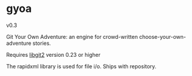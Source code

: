 # gyoa
v0.3

Git Your Own Adventure: an engine for crowd-written choose-your-own-adventure stories.

Requires [libgit2](https://github.com/libgit2/libgit2) version 0.23 or higher

The rapidxml library is used for file i/o. Ships with repository.
